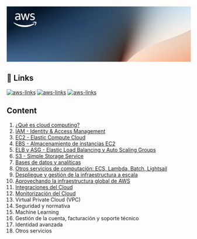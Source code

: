 ![AWS-region-az](./assets/background.png)

## 🔗 Links
[![aws-links](https://img.shields.io/badge/Links_del_curso-orange?style=for-the-badge)](https://blockstellart.com/aws-cloud-practitioner/)
[![aws-links](https://img.shields.io/badge/Examen_de_práctica-orange?style=for-the-badge)](https://d1.awsstatic.com/es_ES/training-and-certification/docs-cloud-practitioner/AWS-Certified-Cloud-Practitioner_Sample-Questions.pdf)
[![aws-links](https://img.shields.io/badge/Nivel_gratuito_de_AWS-orange?style=for-the-badge)](https://aws.amazon.com/es/free/?all-free-tier.sort-by=item.additionalFields.SortRank&all-free-tier.sort-order=asc&awsf.Free_Tier_Types=*all&awsf.Free_Tier_Categories=*all)

## Content
1. [ ¿Qué es cloud computing?](./1_Cloud_Computing/README.md)
2. [ IAM - Identity & Access Management](./2_IAM/README.md)
3. [ EC2 - Elastic Compute Cloud ](./3_EC2/README.md)
4. [ EBS - Almacenamiento de instancias EC2 ](./4_EBS/README.md)
5. [ ELB y ASG - Elastic Load Balancing y Auto Scaling Groups ](./5_ELB_&_ASG/README.md)
6. [ S3 - Simple Storage Service ](./6_S3/README.md)
7. [ Bases de datos y analíticas ](./7_DB/README.md)
8. [ Otros servicios de computación: ECS, Lambda, Batch, Lightsail ](./8_Other_Compute_Services/README.md)
9. [ Despliegue y gestión de la infraestructura a escala ](./9_Deploy_&_Infra/README.md)
10. [ Aprovechando la infraestructura global de AWS ](./10_Get_Advantage_Of_Cloud/README.md)
11. [ Integraciones del Cloud ](./11_Cloud_Integrations/README.md)
12. [ Monitorización del Cloud ](./12_Cloud_Monitorization/README.md)
13. Virtual Private Cloud (VPC)
14. Seguridad y normativa
15. Machine Learning
16. Gestión de la cuenta, facturación y soporte técnico
17. Identidad avanzada
18. Otros servicios